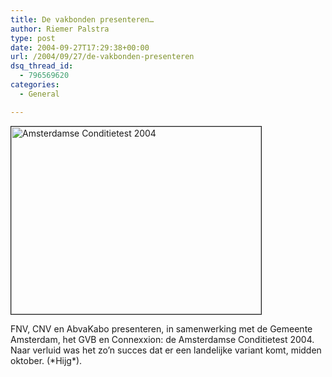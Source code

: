 ```yaml
---
title: De vakbonden presenteren…
author: Riemer Palstra
type: post
date: 2004-09-27T17:29:38+00:00
url: /2004/09/27/de-vakbonden-presenteren
dsq_thread_id:
  - 796569620
categories:
  - General

---
```

<img data-recalc-dims="1" loading="lazy" decoding="async" src="https://i0.wp.com/www.palstra.com/albums/zomaar-een-dag/100_0263.sized.jpg?resize=400%2C300&#038;ssl=1" alt="Amsterdamse Conditietest 2004" width="400" height="300" border="1" />

FNV, CNV en AbvaKabo presenteren, in samenwerking met de Gemeente Amsterdam, het GVB en Connexxion: de Amsterdamse Conditietest 2004. Naar verluid was het zo&#8217;n succes dat er een landelijke variant komt, midden oktober. (\*Hijg\*).